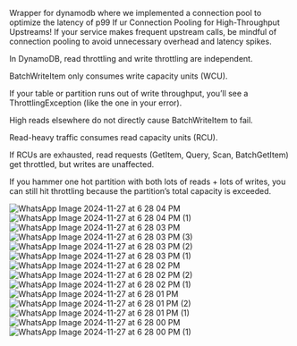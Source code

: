 Wrapper for dynamodb where we implemented a connection pool to optimize the latency of p99
If ur Connection Pooling for High-Throughput Upstreams!
If your service makes frequent upstream calls, be mindful of connection pooling to avoid unnecessary overhead and latency spikes.

In DynamoDB, read throttling and write throttling are independent.

BatchWriteItem only consumes write capacity units (WCU).

If your table or partition runs out of write throughput, you’ll see a ThrottlingException (like the one in your error).

High reads elsewhere do not directly cause BatchWriteItem to fail.

Read-heavy traffic consumes read capacity units (RCU).

If RCUs are exhausted, read requests (GetItem, Query, Scan, BatchGetItem) get throttled, but writes are unaffected.

If you hammer one hot partition with both lots of reads + lots of writes, you can still hit throttling because the partition’s total capacity is exceeded.

![WhatsApp Image 2024-11-27 at 6 28 04 PM](https://github.com/user-attachments/assets/e4341bb7-5929-4f46-ab79-d8a39b71f755)
![WhatsApp Image 2024-11-27 at 6 28 04 PM (1)](https://github.com/user-attachments/assets/e417ecf8-765c-408b-9c8f-0136366fb438)
![WhatsApp Image 2024-11-27 at 6 28 03 PM](https://github.com/user-attachments/assets/d1a917af-a671-42d4-a83c-75b73c3ab1ef)
![WhatsApp Image 2024-11-27 at 6 28 03 PM (3)](https://github.com/user-attachments/assets/45b13394-1a20-4ab0-8fcd-7f57181d5f0c)
![WhatsApp Image 2024-11-27 at 6 28 03 PM (2)](https://github.com/user-attachments/assets/e46b2360-2d4c-4905-953e-fb2c9cbdbeae)
![WhatsApp Image 2024-11-27 at 6 28 03 PM (1)](https://github.com/user-attachments/assets/3d758791-6834-4218-bfbd-8d88cf4828a9)
![WhatsApp Image 2024-11-27 at 6 28 02 PM](https://github.com/user-attachments/assets/8996688b-0440-4b97-be3e-29754214f438)
![WhatsApp Image 2024-11-27 at 6 28 02 PM (2)](https://github.com/user-attachments/assets/e4831afe-ae3b-41bb-9c7c-fb09a1d943bb)
![WhatsApp Image 2024-11-27 at 6 28 02 PM (1)](https://github.com/user-attachments/assets/da79b469-ef98-4f3b-b93d-f61602d5170c)
![WhatsApp Image 2024-11-27 at 6 28 01 PM](https://github.com/user-attachments/assets/a9370603-3cc7-4b19-9f82-e0625e5792f4)
![WhatsApp Image 2024-11-27 at 6 28 01 PM (2)](https://github.com/user-attachments/assets/6f22730e-1a42-4ffc-ad8e-abee631de4c7)
![WhatsApp Image 2024-11-27 at 6 28 01 PM (1)](https://github.com/user-attachments/assets/a4eecd64-1089-4746-aa06-2ac6854f6167)
![WhatsApp Image 2024-11-27 at 6 28 00 PM](https://github.com/user-attachments/assets/5af5af3f-3673-4c3b-87b5-63c387477a1a)
![WhatsApp Image 2024-11-27 at 6 28 00 PM (1)](https://github.com/user-attachments/assets/ca09357a-1974-4660-acc7-75d1eddd16a3)
